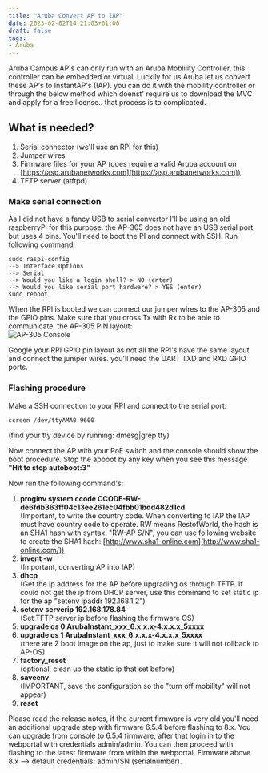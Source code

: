 ```yaml
---
title: "Aruba Convert AP to IAP"
date: 2023-02-02T14:21:03+01:00
draft: false
tags:
- Aruba
---
```


Aruba Campus AP's can only run with an Aruba Moblility Controller, this controller can be embedded or virtual. Luckily for us Aruba let us convert these AP's to InstantAP's (IAP). you can do it with the mobility controller or through the below method which doenst' require us to download the MVC and apply for a free license.. that process is to complicated.

## What is needed?
1) Serial connector (we'll use an RPI for this)
2) Jumper wires
3) Firmware files for your AP (does require a valid Aruba account on [https://asp.arubanetworks.com](https://asp.arubanetworks.com))
4) TFTP server (atftpd)

### Make serial connection
As I did not have a fancy USB to serial convertor I'll be using an old raspberryPi for this purpose. the AP-305 does not have an USB serial port, but uses 4 pins.
You'll need to boot the PI and connect with SSH. Run following command:
```
sudo raspi-config
--> Interface Options
--> Serial
--> Would you like a login shell? > NO (enter)
--> Would you like serial port hardware? > YES (enter)
sudo reboot
```

When the RPI is booted we can connect our jumper wires to the AP-305 and the GPIO pins. Make sure that you cross Tx with Rx to be able to communicate.
the AP-305 PIN layout:  
![AP-305 Console](/posts_images/aruba_ap305_console.png)

Google your RPI GPIO pin layout as not all the RPI's have the same layout and connect the jumper wires. you'll need the UART TXD and RXD GPIO ports.


### Flashing procedure
Make a SSH connection to your RPI and connect to the serial port:
```
screen /dev/ttyAMA0 9600
```
(find your tty device by running: dmesg|grep tty)

Now connect the AP with your PoE switch and the console should show the boot procedure.
Stop the apboot by any key when you see this message **"Hit <Enter> to stop autoboot:3"**

Now run the following command's:

1) **proginv system ccode CCODE-RW-de6fdb363ff04c13ee261ec04fbb01bdd482d1cd**  
(Important, to write the country code. When converting to IAP the IAP must have country code to operate. RW means RestofWorld, the hash is an SHA1 hash with syntax: "RW-AP S/N", you can use following website to create the SHA1 hash: [http://www.sha1-online.com](http://www.sha1-online.com/))
2) **invent -w**  
(Important, converting AP into IAP)
3) **dhcp**  
(Get the ip address for the AP before upgrading os through TFTP.
If could not get the ip from DHCP server, use this command to set static ip for the ap "setenv ipaddr 192.168.1.2")
4) **setenv serverip 192.168.178.84**  
(Set TFTP server ip before flashing the firmware OS)
5) **upgrade os 0 ArubaInstant_xxx_6.x.x.x-4.x.x.x_5xxxx** 
6) **upgrade os 1 ArubaInstant_xxx_6.x.x.x-4.x.x.x_5xxxx**  
(there are 2 boot image on the ap, just to make sure it will not rollback to AP-OS)
7) **factory_reset**  
(optional, clean up the static ip that set before)
8) **saveenv**  
(IMPORTANT, save the configuration so the "turn off mobility" will not appear)
9) **reset**  

Please read the release notes, if the current firmware is very old you'll need an additional upgrade step with firmware 6.5.4 before flashing to 8.x.
You can upgrade from console to 6.5.4 firmware, after that login in to the webportal with credentials admin/admin. You can then proceed with flashing to the latest firmware from within the webportal.
Firmware above 8.x --> default credentials: admin/SN (serialnumber).


